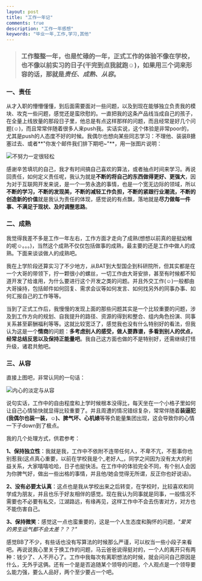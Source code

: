 ```yaml
---
layout: post
title: "工作一年记"
comments: true
description: "工作一年感想"
keywords: "毕业一年,工作,学习,其他"
---
```


>### **工作整整一年，也是忙碌的一年，正式工作的体验不像在学校，也不像以前实习的日子(干完到点我就跑☺)，如果用三个词来形容的话，那就是**_责任、成熟、从容_。

### **一、责任**

从才入职的懵懵懂懂，到后面需要面对一些问题，以及到现在能够独立负责我的模块、攻克一些问题，感觉还是蛮欣慰的。一直把我的这条产品线当成自己的孩子，在全量上线放量的那段日子里，他总是有点这样那样的问题，而且经常是好几个问题(☺)，而且常常伴随着很多人来push我。实话实说，这个体验是非常poor的，尤其是push的人态度不好的时候。我偶尔也想向某些同志学习：不理他、装装B搪塞过去、或者**"你发个邮件我们排下期吧~"**，用一张图片说明：

![不努力一定很轻松](https://luminarytian.github.io/images/不努力一定很轻松.JPG) 

感谢辛苦填坑的自己，我才有时间搞自己喜欢的算法，或者抽点时间来学习。再说回责任，如何定义责任呢，我认为就是**不断的将自己的东西做得更好、更强大**，因为对于互联网开发来说，是一个一劳永逸的事情，也是一个宽无边际的领域，所以**不断的学习，不断的发现美，不断的减轻工作负担，不断的紧跟行业潮流，不断的创造新的价值**就是我认为责任的体现，感觉说的有点飘，落地就是**尽力做每一件事、不满足于现状、及时调整思路**。

### **二、成熟**

我觉得我差不多是工作一年左右，工作方面才走向了成熟(想想以前真的是挺幼稚的呢☺。。。)，当然这个成熟不仅仅包括做事的成熟，最主要的还是工作中做人的成熟。下面来谈谈做人的成熟吧。

我在上学阶段还算实习了不少地方，从BAT到大型国企到科研院所，但其实都是在一个大哥的带领下，拧一颗很小的螺丝，一切工作由大哥安排，甚至有时候都不知道开发了给谁用，为什么要进行这个开发之类的问题。并且外交工作(☺)一般都由大哥操持，包括邮件如何回复、需求会议等如何发言、如何找另外的同事办事、如何汇报自己的工作等等。

当到了正式工作后，我慢慢的发现上面的那些问题其实是一个比较重要的问题，涉及到工作方向的规划、自我提升的路径、资源的得到和整合、组内角色扮演、同事关系甚至薪酬福利等等。这就比较宽泛了，感觉我也没有什么特别好的看法，但我认为这是一个**情商**的问题：**多考虑别人的感受，做人要靠谱，多看到别人的优点，经常总结反思以及保持正能量吧**。我自己这方面也做的不是特别好，还需继续打怪升级，诸君共勉吧。

### **三、从容**

直接上图吧，非常认同的一句话：

![内心的淡定与从容](https://luminarytian.github.io/images/内心的淡定与从容.JPG) 

说句实话，工作中的自由程度和上学时候根本没得比，每天坐在一个小格子里如何让自己心情愉快就显得比较重要了。并且周遭的情况错综复杂，常常伴随着**装逼犯(我偶尔也装一装，☺)、脾气坏、心机婊**等等负能量集团出现，这会导致你的心情一下子down到了极点。

我的几个处理方式，供君参考：

**1、保持独立性**：我就是我，工作中不依附不连带任何人，不卑不亢，不惹事你也别惹我(这点真心重要，以前在学校我是个_老好人_，同学之间因为没有太大的利益关系，大家嘻嘻哈哈，日子也挺快活。在工作中的体验完全不同，有个别人会因为你脾气好，做出一些出格的事情，并且他/她会觉得无所谓，反正你也好说话)。

**2、没有必要太认真**：这点也是我从学校出来之后转变，在学校时，比较喜欢和同学成为朋友，并且也乐于好友相伴的感觉。现在我认为同事就是同事，一般情况不需要也不必要有私交，江湖路远，有缘再见，这样工作中不会去伤害对方，对方也不能伤害自己。

**3、保持微笑**：感觉这一点也蛮重要的，这是一个人生态度和胸怀的问题，_"爱笑的男生运气都不会太差？？？"_

感觉BB了不少，有些话也没有写算法的时候那么严谨，可以权当一些小段子来看吧。再说说我心里关于换工作的问题，马云爸爸说得挺对的，一个人的离开只有两种：钱少了、人不开心了。工作中我每次有离职想法的时候，就会问问自己原因是什么，无外乎这俩。还有一个是是否追随某个领导的问题，个人观点是一个领导要么能力强，要么人品好，两个至少要占一个吧。